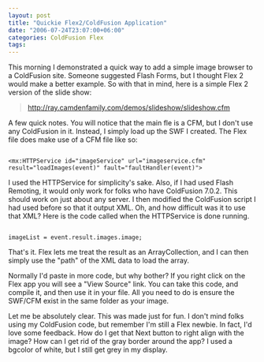 ```yaml
---
layout: post
title: "Quickie Flex2/ColdFusion Application"
date: "2006-07-24T23:07:00+06:00"
categories: ColdFusion Flex 
tags: 
---
```


This morning I demonstrated a quick way to add a simple image browser to a ColdFusion site. Someone suggested Flash Forms, but I thought Flex 2 would make a better example. So with that in mind, here is a simple Flex 2 version of the slide show:
<!--more-->
<blockquote>
<a href="http://ray.camdenfamily.com/demos/slideshow/slideshow.cfm">http://ray.camdenfamily.com/demos/slideshow/slideshow.cfm</a>
</blockquote>

A few quick notes. You will notice that the main fle is a CFM, but I don't use any ColdFusion in it. Instead, I simply load up the SWF I created. The Flex file does make use of a CFM file like so:

<code>
&lt;mx:HTTPService id="imageService" url="imageservice.cfm" result="loadImages(event)" fault="faultHandler(event)"&gt;
</code>

I used the HTTPService for simplicity's sake. Also, if I had used Flash Remoting, it would only work for folks who have ColdFusion 7.0.2. This should work on just about any server. I then modified the ColdFusion script I had used before so that it output XML. Oh, and how difficult was it to use that XML? Here is the code called when the HTTPService is done running. 

<code>
imageList = event.result.images.image;
</code>

That's it. Flex lets me treat the result as an ArrayCollection, and I can then simply use the "path" of the XML data to load the array. 

Normally I'd paste in more code, but why bother? If you right click on the Flex app you will see a "View Source" link. You can take this code, and compile it, and then use it in your file. All you need to do is ensure the SWF/CFM exist in the same folder as your image.

Let me be absolutely clear. This was made just for fun. I don't mind folks using my ColdFusion code, but remember I'm still a Flex newbie. In fact, I'd love some feedback. How do I get that Next button to right align with the image? How can I get rid of the gray border around the app? I used a bgcolor of white, but I still get grey in my display.
